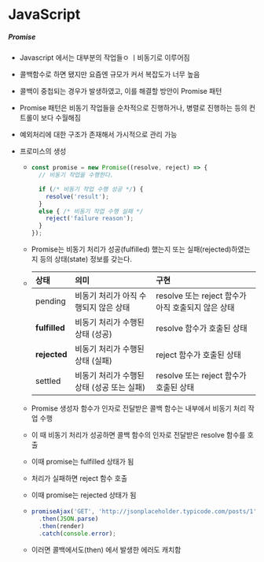# JavaScript

##### Promise

- Javascript 에서는 대부분의 작업들ㅇ ㅣ비동기로 이루어짐

- 콜백함수로 하면 됐지만 요즘엔 규모가 커서 복잡도가 너무 높음

- 콜백이 중첩되는 경우가 발생하였고, 이를 해결할 방안이 Promise 패턴

- Promise 패턴은 비동기 작업들을 순차적으로 진행하거나, 병렬로 진행하는 등의 컨트롤이 보다 수월해짐

- 예외처리에 대한 구조가 존재해서 가시적으로 관리 가능

- 프로미스의 생성

  - ```javascript
    const promise = new Promise((resolve, reject) => {
      // 비동기 작업을 수행한다.
    
      if (/* 비동기 작업 수행 성공 */) {
        resolve('result');
      }
      else { /* 비동기 작업 수행 실패 */
        reject('failure reason');
      }
    });
    ```

  - Promise는 비동기 처리가 성공(fulfilled) 했는지 또는 실패(rejected)하였는지 등의 상태(state) 정보를 갖는다.

  - | 상태          | 의미                                       | 구현                                               |
    | :------------ | :----------------------------------------- | :------------------------------------------------- |
    | pending       | 비동기 처리가 아직 수행되지 않은 상태      | resolve 또는 reject 함수가 아직 호출되지 않은 상태 |
    | **fulfilled** | 비동기 처리가 수행된 상태 (성공)           | resolve 함수가 호출된 상태                         |
    | **rejected**  | 비동기 처리가 수행된 상태 (실패)           | reject 함수가 호출된 상태                          |
    | settled       | 비동기 처리가 수행된 상태 (성공 또는 실패) | resolve 또는 reject 함수가 호출된 상태             |

  - Promise 생성자 함수가 인자로 전달받은 콜백 함수는 내부에서 비동기 처리 작업 수행

  - 이 때 비동기 처리가 성공하면 콜백 함수의 인자로 전달받은 resolve 함수를 호출

  - 이때 promise는 fulfilled 상태가 됨

  - 처리가 실패하면 reject 함수 호출

  - 이때 promise는 rejected 상태가 됨

  - ```javascript
    promiseAjax('GET', 'http://jsonplaceholder.typicode.com/posts/1')
      .then(JSON.parse)
      .then(render)
      .catch(console.error);
    ```

  - 이러면 콜백에서도(then) 에서 발생한 에러도 캐치함

